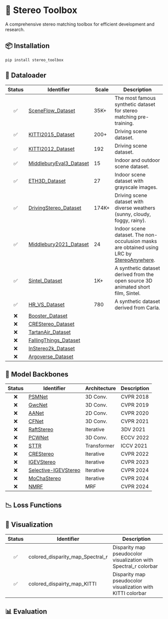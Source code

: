 # 🔧 Stereo Toolbox

A comprehensive stereo matching toolbox for efficient development and research.

## 📦 Installation

```
pip install stereo_toolbox
```

## 🔄 Dataloader

| Status | Identifier | Scale | Description |
| :----: | ---------- | ----- | ----------- | 
| ✅ | [SceneFlow_Dataset](https://lmb.informatik.uni-freiburg.de/resources/datasets/SceneFlowDatasets.en.html) | 35K+ | The most famous synthetic dataset for stereo matching pre-training. |
| ✅ | [KITTI2015_Dataset](https://www.cvlibs.net/datasets/kitti/eval_scene_flow.php?benchmark=stereo) | 200+ | Driving scene dataset. |
| ✅ | [KITTI2012_Dataset](https://www.cvlibs.net/datasets/kitti/eval_stereo_flow.php?benchmark=stereo) | 192 | Driving scene dataset. |
| ✅ | [MiddleburyEval3_Dataset](https://vision.middlebury.edu/stereo/submit3) | 15 | Indoor and outdoor scene dataset. |
| ✅ | [ETH3D_Dataset](https://www.eth3d.net/datasets) | 27 | Indoor scene dataset with grayscale images. |
| ✅ | [DrivingStereo_Dataset](https://drivingstereo-dataset.github.io/)| 174K+ | Driving scene dataset with diverse weathers (sunny, cloudy, foggy, rainy). |
| ✅ | [Middlebury2021_Dataset](https://vision.middlebury.edu/stereo/data/scenes2021/) | 24 | Indoor scene dataset. The non-occulusion masks are obtained using LRC by [StereoAnywhere](https://github.com/bartn8/stereoanywhere). |
| ✅ | [Sintel_Dataset](http://sintel.is.tue.mpg.de/stereo) | 1K+ | A synthetic dataset derived from the open source 3D animated short film, Sintel.|
| ✅ | [HR_VS_Dataset](https://drive.google.com/file/d/1SgEIrH_IQTKJOToUwR1rx4-237sThUqX/view) | 780 | A synthetic dataset derived from Carla. |
| ❌ | [Booster_Dataset](https://amsacta.unibo.it/id/eprint/6876/) |  |  |
| ❌ | [CREStereo_Dataset](https://github.com/megvii-research/CREStereo) | |
| ❌ | [TartanAir_Dataset]() | |
| ❌ | [FallingThings_Dataset]() | |
| ❌ | [InStereo2k_Dataset]() | |
| ❌ | [Argoverse_Dataset]() | |



## 🧠 Model Backbones

| Status | Identifier | Architecture | Description |
| :----: | ---------- | ------------ | ----------- |
| ❌ | [PSMNet]() | 3D Conv. | CVPR 2018 |
| ❌ | [GwcNet]() | 3D Conv. | CVPR 2019 |
| ❌ | [AANet]() | 2D Conv. | CVPR 2020 |
| ❌ | [CFNet]() | 3D Conv. | CVPR 2021 |
| ❌ | [RaftStereo]() | Iterative | 3DV 2021 |
| ❌ | [PCWNet]() | 3D Conv. | ECCV 2022 |
| ❌ | [STTR]() | Transformer | ICCV 2021 |
| ❌ | [CREStereo]() | Iterative | CVPR 2022 |
| ❌ | [IGEVStereo]() | Iterative | CVPR 2023 |
| ❌ | [Selective-IGEVStereo]() | Iterative | CVPR 2024 |
| ❌ | [MoChaStereo]() | Iterative | CVPR 2024 |
| ❌ | [NMRF]() | MRF | CVPR 2024 |




## 📉 Loss Functions

## 🎨 Visualization

| Status | Identifier | Description |
| :----: | ---------- | ----------- |
| ✅ | colored_disparity_map_Spectral_r | Disparity map pseudocolor visualization with Spectral_r colorbar |
| ✅ | colored_dispairty_map_KITTI | Disparity map pseudocolor visualization with KITTI colorbar |


## 📊 Evaluation

